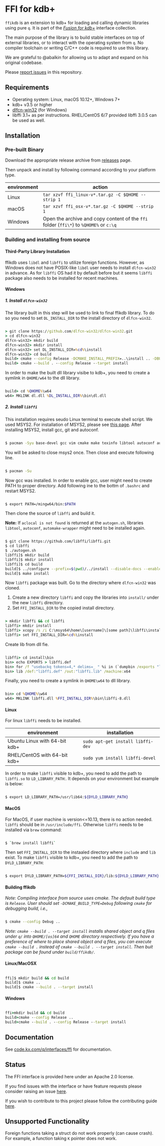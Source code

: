 # FFI for kdb+

`ffikdb` is an extension to kdb+ for loading and calling dynamic libraries using pure `q`. 
It is part of the [_Fusion for kdb+_](https://code.kx.com/q/interfaces/fusion/) interface collection.

The main purpose of the library is to build stable interfaces on top of external libraries, or to interact with the operating system from `q`. No compiler toolchain or writing C/C++ code is required to use this library.

We are grateful to @abalkin for allowing us to adapt and expand on his original codebase. 

Please [report issues](https://github.com/KxSystems/ffi/issues) in this repository.


## Requirements

- Operating system: Linux, macOS 10.12+, Windows 7+
- kdb+ v3.5 or higher
- [dlfcn-win32](https://github.com/dlfcn-win32/dlfcn-win32) (for Windows)
- libffi 3.1+ as per instructions. RHEL/CentOS 6/7 provided libffi 3.0.5 can be used as well.

## Installation

### Pre-built Binary

Download the appropriate release archive from [releases](../../releases/latest) page. 

Then unpack and install by following command according to your platform type.

environment     | action
----------------|---------------------------------------------------------------------------------------
Linux           | `tar xzvf ffi_linux-v*.tar.gz -C $QHOME --strip 1`
macOS           | `tar xzvf ffi_osx-v*.tar.gz -C $QHOME --strip 1`
Windows         | Open the archive and copy content of the `ffi` folder (`ffi\*`) to `%QHOME%` or `c:\q`


### Building and installing from source

#### Third-Party Library Installation

ffikdb uses `libdl` and `libffi` to utilize foreign functions. However, as Windows does not have POSIX-like `libdl` user needs to install `dlfcn-win32` in advance. As for `libffi` OS had it by default before but it seems `libffi` package also needs to be installed for recent machines.

#### Windows

##### 1. Install `dlfcn-win32`

The library built in this step will be used to link to final ffikdb library. To do so you need to set `DL_INSTALL_DIR` to the install directory of `dlfcn-win32`.

```bat

> git clone https://github.com/dlfcn-win32/dlfcn-win32.git
> cd dlfcn-win32
dlfcn-win32> mkdir build
dlfcn-win32> mkdir install
dlfcn-win32> set DL_INSTALL_DIR=%cd%\install
dlfcn-win32> cd build
build> cmake --config Release -DCMAKE_INSTALL_PREFIX=..\install .. -DBUILD_TESTS:BOOL=OFF
build> cmake --build . --config Release --target install

```

In order to make the built dll library visibe to kdb+, you need to create a symlink in `QHOME/w64` to the dll library.

```bat

build> cd %QHOME%\w64
w64> MKLINK dl.dll %DL_INSTALL_DIR%\bin\dl.dll

```

##### 2. Install `libffi`

This installation requires seudo Linux terminal to execute shell script. We used MSYS2. For installation of MSYS2, please see [this page](https://www.msys2.org/). After installing MSYS2, install gcc, git and autoconf.

```bash

$ pacman -Syu base-devel gcc vim cmake make texinfo libtool autoconf automake-wrapper

```

You will be asked to close msys2 once. Then close and execute following line.

```bash

$ pacman -Su

```

Now gcc was installed. In order to enable gcc, user might need to create PATH to proper directory. Add following ine to the bottm of `.bashrc` and restart MSYS2.

```bash

$ export PATH=/mingw64/bin:$PATH

```

Then clone the source of `libffi` and build it.

**Note:** If `aclocal is not found` is returned at the `autogen.sh`, libraries `libtool`, `autoconf`, `automake-wrapper` might need to be installed again.

```bash

$ git clone https://github.com/libffi/libffi.git
$ cd libffi
$ ./autogen.sh
libffi]$ mkdir build
libffi]$ mkdir install
libffi]$ cd build
build]$ ../configure --prefix=$(pwd)/../install --disable-docs --enable-static=yes --enable-shared=yes -build=x86_64-w64-mingw32
build]$ make install

```

Now `libffi` package was built. Go to the directory where `dlfcn-win32` was cloned.

1. Create a new directory `libffi` and copy the libraries into `install/` under the new `libffi` directory.
2. Set `FFI_INSTALL_DIR` to the copied install directory.

```bat

> mkdir libffi && cd libffi
libffi> mkdir install
libffi> xcopy /s /i C:\msys64\home\[username]\[some path]\libffi\install\ install
libffi> set FFI_INSTALL_DIR=%cd%\install

```

Create lib from dll fie.

```bat

libffi> cd install\bin
bin> echo EXPORTS > libffi.def
bin> for /f "usebackq tokens=4,* delims=_ " %i in (`dumpbin /exports "libffi-8.dll"`) do if %i==ffi echo %i_%j >> libffi.def
bin> lib /def:"libffi.def" /out:"libffi.lib" /machine:x64

```

Finally, you need to create a symlink in `QHOME\w64` to dll library.

```bat

bin> cd %QHOME%\w64
w64> MKLINK libffi.dll %FFI_INSTALL_DIR%\bin\libffi-8.dll

```

#### Linux

For linux `libffi` needs to be installed.

environment                    | installation
-------------------------------|----------------------------------------------------------
Ubuntu Linux with 64-bit kdb+  | `sudo apt-get install libffi-dev`
RHEL/CentOS  with 64-bit kdb+  | `sudo yum install libffi-devel`

In order to make `libffi` visible to kdb+, you need to add the path to `libffi.so` to `LD_LIBRARY_PATH`:. It depends on your environment but example is below:

```bash

$ export LD_LIBRARY_PATH=/usr/lib64:${DYLD_LIBRARY_PATH}

```

#### MacOS

For MacOS, if user machine is version<=10.13, there is no action needed. `libffi` should be in `/usr/include/ffi`. Otherwise `libffi` needs to be installed via `brew` command:

```bash

$ `brew install libffi`

```

Then set `FFI_INSTALL_DIR` to the instaaled directory where `include` and `lib` exist. To make `libffi` visible to kdb+, you need to add the path to `DYLD_LIBRARY_PATH`:

```bash

$ export DYLD_LIBRARY_PATH=${FFI_INSTALL_DIR}/lib:${DYLD_LIBRARY_PATH}

```

#### Building ffikdb

*Note: Compiling interface from source uses cmake. The default build type is `Release`. User should set `-DCMAKE_BUILD_TYPE=Debug` following `cmake` for debugging build, i.e.,*

```bash

$ cmake --config Debug ..

```

*Note: `cmake --build . --target install` installs shared object and q files under `q/` into `QHOME/[os]64` and `QHOME` directory respectively. If you have a preference of where to place shared object and q files, you can execute `cmake --build .` instead of `cmake --build . --target install`. Then buit package can be found under `build/ffikdb/`.*

#### Linux/MacOSX

```bash

ffi]$ mkdir build && cd build
build]$ cmake ..
build]$ cmake --build . --target install

```

#### Windows

```bat

ffi>mkdir build && cd build
build>cmake --config Release ..
build>cmake --build . --config Release --target install

```

## Documentation

See [code.kx.com/q/interfaces/ffi](https://code.kx.com/q/interfaces/ffi/) for documentation.

## Status

The FFI interface is provided here under an Apache 2.0 license.

If you find issues with the interface or have feature requests please consider raising an issue [here](https://github.com/KxSystems/ffi/issues).

If you wish to contribute to this project please follow the contributing guide [here](https://github.com/KxSystems/ffi/blob/master/CONTRIBUTING.md).

## Unsupported Functionality

Foreign functions taking a struct do not work properly (can cause crash). For example, a function taking `K` pointer does not work.